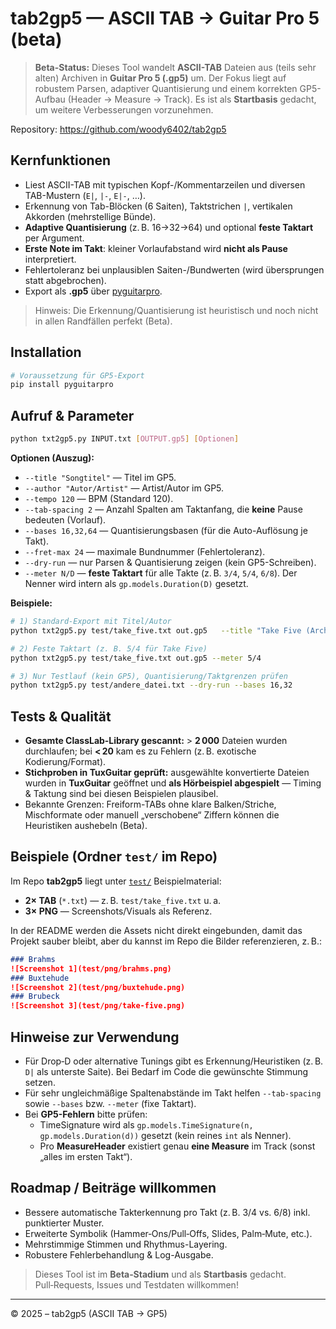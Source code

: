 # tab2gp5 — ASCII TAB → Guitar Pro 5 (beta)

> **Beta-Status:** Dieses Tool wandelt **ASCII-TAB** Dateien aus (teils sehr alten) Archiven in **Guitar Pro 5 (.gp5)** um. Der Fokus liegt auf robustem Parsen, adaptiver Quantisierung und einem korrekten GP5-Aufbau (Header → Measure → Track). Es ist als **Startbasis** gedacht, um weitere Verbesserungen vorzunehmen.

Repository: https://github.com/woody6402/tab2gp5

## Kernfunktionen
- Liest ASCII-TAB mit typischen Kopf-/Kommentarzeilen und diversen TAB-Mustern (`E|`, `|-`, `E|-`, …).
- Erkennung von Tab-Blöcken (6 Saiten), Taktstrichen `|`, vertikalen Akkorden (mehrstellige Bünde).
- **Adaptive Quantisierung** (z. B. 16→32→64) und optional **feste Taktart** per Argument.
- **Erste Note im Takt**: kleiner Vorlaufabstand wird **nicht als Pause** interpretiert.
- Fehlertoleranz bei unplausiblen Saiten-/Bundwerten (wird übersprungen statt abgebrochen).
- Export als **.gp5** über [pyguitarpro](https://pypi.org/project/pyguitarpro/).

> Hinweis: Die Erkennung/Quantisierung ist heuristisch und noch nicht in allen Randfällen perfekt (Beta).

## Installation
```bash
# Voraussetzung für GP5-Export
pip install pyguitarpro
```

## Aufruf & Parameter

```bash
python txt2gp5.py INPUT.txt [OUTPUT.gp5] [Optionen]
```

**Optionen (Auszug):**
- `--title "Songtitel"` — Titel im GP5.
- `--author "Autor/Artist"` — Artist/Autor im GP5.
- `--tempo 120` — BPM (Standard 120).
- `--tab-spacing 2` — Anzahl Spalten am Taktanfang, die **keine** Pause bedeuten (Vorlauf).
- `--bases 16,32,64` — Quantisierungsbasen (für die Auto-Auflösung je Takt).
- `--fret-max 24` — maximale Bundnummer (Fehlertoleranz).
- `--dry-run` — nur Parsen & Quantisierung zeigen (kein GP5-Schreiben).
- `--meter N/D` — **feste Taktart** für alle Takte (z. B. `3/4`, `5/4`, `6/8`). Der Nenner wird intern als `gp.models.Duration(D)` gesetzt.

**Beispiele:**
```bash
# 1) Standard-Export mit Titel/Autor
python txt2gp5.py test/take_five.txt out.gp5   --title "Take Five (Archiv)" --author "Archiv" --tempo 170 --tab-spacing 2

# 2) Feste Taktart (z. B. 5/4 für Take Five)
python txt2gp5.py test/take_five.txt out.gp5 --meter 5/4

# 3) Nur Testlauf (kein GP5), Quantisierung/Taktgrenzen prüfen
python txt2gp5.py test/andere_datei.txt --dry-run --bases 16,32
```

## Tests & Qualität
- **Gesamte ClassLab‑Library gescannt:** > **2 000** Dateien wurden durchlaufen; bei **< 20** kam es zu Fehlern (z. B. exotische Kodierung/Format).
- **Stichproben in TuxGuitar geprüft:** ausgewählte konvertierte Dateien wurden in **TuxGuitar** geöffnet und **als Hörbeispiel abgespielt** — Timing & Taktung sind bei diesen Beispielen plausibel.
- Bekannte Grenzen: Freiform-TABs ohne klare Balken/Striche, Mischformate oder manuell „verschobene“ Ziffern können die Heuristiken aushebeln (Beta).

## Beispiele (Ordner `test/` im Repo)
Im Repo **tab2gp5** liegt unter [`test/`](https://github.com/woody6402/tab2gp5/tree/main/test) Beispielmaterial:
- **2× TAB** (`*.txt`) — z. B. `test/take_five.txt` u. a.
- **3× PNG** — Screenshots/Visuals als Referenz.

In der README werden die Assets nicht direkt eingebunden, damit das Projekt sauber bleibt, aber du kannst im Repo die Bilder referenzieren, z. B.:
```md
### Brahms
![Screenshot 1](test/png/brahms.png)
### Buxtehude
![Screenshot 2](test/png/buxtehude.png)
### Brubeck
![Screenshot 3](test/png/take-five.png)
```

## Hinweise zur Verwendung
- Für Drop‑D oder alternative Tunings gibt es Erkennung/Heuristiken (z. B. `D|` als unterste Saite). Bei Bedarf im Code die gewünschte Stimmung setzen.
- Für sehr ungleichmäßige Spaltenabstände im Takt helfen `--tab-spacing` sowie `--bases` bzw. `--meter` (fixe Taktart).
- Bei **GP5-Fehlern** bitte prüfen:
  - TimeSignature wird als `gp.models.TimeSignature(n, gp.models.Duration(d))` gesetzt (kein reines `int` als Nenner).
  - Pro **MeasureHeader** existiert genau **eine Measure** im Track (sonst „alles im ersten Takt“).

## Roadmap / Beiträge willkommen
- Bessere automatische Takterkennung pro Takt (z. B. 3/4 vs. 6/8) inkl. punktierter Muster.
- Erweiterte Symbolik (Hammer‑Ons/Pull‑Offs, Slides, Palm‑Mute, etc.).
- Mehrstimmige Stimmen und Rhythmus-Layering.
- Robustere Fehlerbehandlung & Log-Ausgabe.

> Dieses Tool ist im **Beta‑Stadium** und als **Startbasis** gedacht. Pull‑Requests, Issues und Testdaten willkommen!

---

© 2025 – tab2gp5 (ASCII TAB → GP5)

